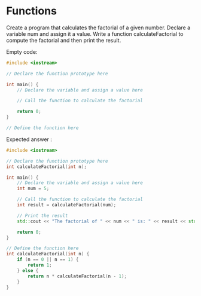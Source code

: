 # Functions

Create a program that calculates the factorial of a given number. Declare a variable num and assign it a value. Write a function calculateFactorial to compute the factorial and then print the result.

Empty code:

```cpp
#include <iostream>

// Declare the function prototype here

int main() {
    // Declare the variable and assign a value here

    // Call the function to calculate the factorial

    return 0;
}

// Define the function here
```

Expected answer :
```cpp
#include <iostream>

// Declare the function prototype here
int calculateFactorial(int n);

int main() {
    // Declare the variable and assign a value here
    int num = 5;

    // Call the function to calculate the factorial
    int result = calculateFactorial(num);

    // Print the result
    std::cout << "The factorial of " << num << " is: " << result << std::endl;

    return 0;
}

// Define the function here
int calculateFactorial(int n) {
    if (n == 0 || n == 1) {
        return 1;
    } else {
        return n * calculateFactorial(n - 1);
    }
}
```
